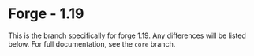 # Forge - 1.19

This is the branch specifically for forge 1.19.
Any differences will be listed below. For full documentation, see the `core` branch.